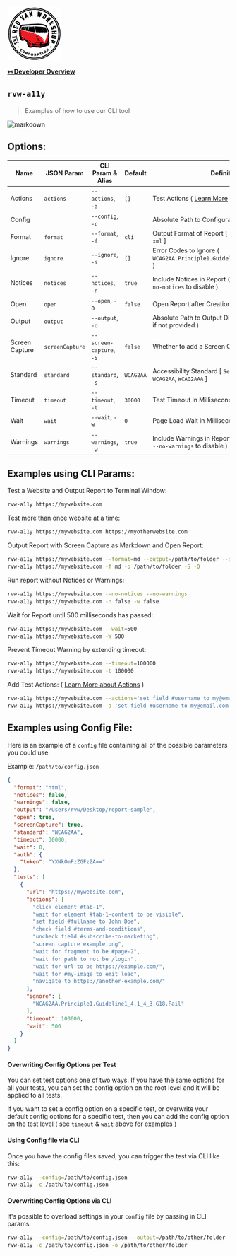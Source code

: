 ![Logo](img/logo.png "Logo")

**[↤ Developer Overview](../README.md#developer-overview)**

`rvw-a11y`
---

> Examples of how to use our CLI tool

![markdown](https://rvw-a11y.s3.amazonaws.com/markdown.gif?v=1.0.0)


Options:
---

Name           | JSON Param      | CLI Param & Alias        | Default   | Definition
---------------|-----------------|--------------------------|-----------|----------------------------------------------
Actions        | `actions`       | `--actions`, `-a`        | `[]`      | Test Actions ( [Learn More](actions.md) )
Config         |                 | `--config`, `-c`         |           | Absolute Path to Configuration File
Format         | `format`        | `--format`, `-f`         | `cli`     | Output Format of Report [ `cli`, `csv`, `html`, `json`, `md`, `xml` ]
Ignore         | `ignore`        | `--ignore`, `-i`         |  `[]`     | Error Codes to Ignore ( `WCAG2AA.Principle1.Guideline1_4.1_4_3.G18.Fail` )
Notices        | `notices`       | `--notices`, `-n`        | `true`    | Include Notices in Report ( `--notices=false` or `--no-notices` to disable )
Open           | `open`          | `--open`, `-O`           | `false`   | Open Report after Creation
Output         | `output`        | `--output`, `-o`         |           | Absolute Path to Output Directory for Report ( `cwd` if not provided )
Screen Capture | `screenCapture` | `--screen-capture`, `-S` | `false`   | Whether to add a Screen Capture for Report
Standard       | `standard`      | `--standard`, `-s`       | `WCAG2AA` | Accessibility Standard [ `Section508`, `WCAG2A`, `WCAG2AA`, `WCAG2AAA` ]
Timeout        | `timeout`       | `--timeout`, `-t`        | `30000`   | Test Timeout in Milliseconds
Wait           | `wait`          | `--wait`, `-W`           | `0`       | Page Load Wait in Milliseconds
Warnings       | `warnings`      | `--warnings`, `-w`       | `true`    | Include Warnings in Report ( `--warnings=false` or `--no-warnings` to disable )


Examples using CLI Params:
---

Test a Website and Output Report to Terminal Window:

```bash
rvw-a11y https://mywebsite.com
```

Test more than once website at a time:

```bash
rvw-a11y https://mywebsite.com https://myotherwebsite.com
```

Output Report with Screen Capture as Markdown and Open Report:

```bash
rvw-a11y https://mywebsite.com --format=md --output=/path/to/folder --screen-capture --open
rvw-a11y https://mywebsite.com -f md -o /path/to/folder -S -O
```

Run report without Notices or Warnings:

```bash
rvw-a11y https://mywebsite.com --no-notices --no-warnings
rvw-a11y https://mywebsite.com -n false -w false
```

Wait for Report until 500 milliseconds has passed:

```bash
rvw-a11y https://mywebsite.com --wait=500
rvw-a11y https://mywebsite.com -W 500
```

Prevent Timeout Warning by extending timeout:

```bash
rvw-a11y https://mywebsite.com --timeout=100000
rvw-a11y https://mywebsite.com -t 100000
```

Add Test Actions: ( [Learn More about Actions](actions.md) )

```bash
rvw-a11y https://mywebsite.com --actions='set field #username to my@email.com' 'set field #password to abc123' 'click element #submit'
rvw-a11y https://mywebsite.com -a 'set field #username to my@email.com' 'set field #password to abc123' 'click element #submit'
```


Examples using Config File:
---

Here is an example of a `config` file containing all of the possible parameters you could use.

Example: `/path/to/config.json`

```json
{
  "format": "html",
  "notices": false,
  "warnings": false,
  "output": "/Users/rvw/Desktop/report-sample",
  "open": true,
  "screenCapture": true,
  "standard": "WCAG2AA",
  "timeout": 30000,
  "wait": 0,
  "auth": {
    "token": "YXNkOmFzZGFzZA=="
  },
  "tests": [
    {
      "url": "https://mywebsite.com",
      "actions": [
        "click element #tab-1",
        "wait for element #tab-1-content to be visible",
        "set field #fullname to John Doe",
        "check field #terms-and-conditions",
        "uncheck field #subscribe-to-marketing",
        "screen capture example.png",
        "wait for fragment to be #page-2",
        "wait for path to not be /login",
        "wait for url to be https://example.com/",
        "wait for #my-image to emit load",
        "navigate to https://another-example.com/"
      ],
      "ignore": [
        "WCAG2AA.Principle1.Guideline1_4.1_4_3.G18.Fail"
      ],
      "timeout": 100000,
      "wait": 500
    }
  ]
}
```

#### Overwriting Config Options per Test

You can set test options one of two ways.  If you have the same options for all your tests, you can set the config option on the root level and it will be applied to all tests.

If you want to set a config option on a specific test, or overwrite your default config options for a specific test, then you can add the config option on the test level ( see `timeout` & `wait` above for examples )


#### Using Config file via CLI

Once you have the config files saved, you can trigger the test via CLI like this:

```bash
rvw-a11y --config=/path/to/config.json
rvw-a11y -c /path/to/config.json
```

#### Overwriting Config Options via CLI

It's possible to overload settings in your `config` file by passing in CLI params:

```bash
rvw-a11y --config=/path/to/config.json --output=/path/to/other/folder
rvw-a11y -c /path/to/config.json -o /path/to/other/folder
```